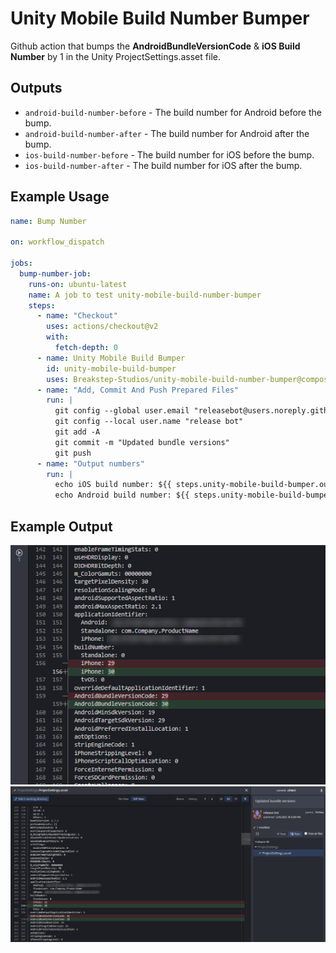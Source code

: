 # Unity Mobile Build Number Bumper
Github action that bumps the **AndroidBundleVersionCode** &amp; **iOS Build Number** by 1 in the Unity ProjectSettings.asset file.

## Outputs
* `android-build-number-before` - The build number for Android before the bump.
* `android-build-number-after` - The build number for Android after the bump.
* `ios-build-number-before` - The build number for iOS before the bump.
* `ios-build-number-after` - The build number for iOS after the bump.

## Example Usage

```yaml
name: Bump Number

on: workflow_dispatch

jobs:
  bump-number-job:
    runs-on: ubuntu-latest
    name: A job to test unity-mobile-build-number-bumper
    steps:
      - name: "Checkout"
        uses: actions/checkout@v2
        with:
          fetch-depth: 0
      - name: Unity Mobile Build Bumper
        id: unity-mobile-build-bumper
        uses: Breakstep-Studios/unity-mobile-build-number-bumper@composite
      - name: "Add, Commit And Push Prepared Files"
        run: |
          git config --global user.email "releasebot@users.noreply.github.com"
          git config --local user.name "release bot"
          git add -A
          git commit -m "Updated bundle versions"
          git push
      - name: "Output numbers"
        run: |
          echo iOS build number: ${{ steps.unity-mobile-build-bumper.outputs.ios-build-number-before }} -> ${{ steps.unity-mobile-build-bumper.outputs.ios-build-number-after }}
          echo Android build number: ${{ steps.unity-mobile-build-bumper.outputs.android-build-number-before }} -> ${{ steps.unity-mobile-build-bumper.outputs.android-build-number-after }}
```
## Example Output
![Example Output 2](docs/output-2.png)
![Example Output](docs/output.png)
